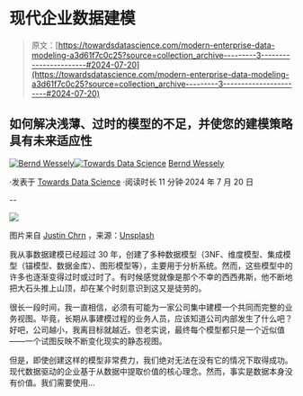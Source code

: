 # 现代企业数据建模

> 原文：[https://towardsdatascience.com/modern-enterprise-data-modeling-a3d61f7c0c25?source=collection_archive---------3-----------------------#2024-07-20](https://towardsdatascience.com/modern-enterprise-data-modeling-a3d61f7c0c25?source=collection_archive---------3-----------------------#2024-07-20)

## 如何解决浅薄、过时的模型的不足，并使您的建模策略具有未来适应性

[](https://medium.com/@bernd.wessely?source=post_page---byline--a3d61f7c0c25--------------------------------)[![Bernd Wessely](../Images/e60e01c19412d8af8f8bddf78e561275.png)](https://medium.com/@bernd.wessely?source=post_page---byline--a3d61f7c0c25--------------------------------)[](https://towardsdatascience.com/?source=post_page---byline--a3d61f7c0c25--------------------------------)[![Towards Data Science](../Images/a6ff2676ffcc0c7aad8aaf1d79379785.png)](https://towardsdatascience.com/?source=post_page---byline--a3d61f7c0c25--------------------------------) [Bernd Wessely](https://medium.com/@bernd.wessely?source=post_page---byline--a3d61f7c0c25--------------------------------)

·发表于 [Towards Data Science](https://towardsdatascience.com/?source=post_page---byline--a3d61f7c0c25--------------------------------) ·阅读时长 11 分钟·2024 年 7 月 20 日

--

![](../Images/0b7c6f6e4b2e99b0b4849cf09d6f3333.png)

图片来自 [Justin Chrn](https://unsplash.com/@justinchrn?utm_source=medium&utm_medium=referral) ，来源：[Unsplash](https://unsplash.com/?utm_source=medium&utm_medium=referral)

我从事数据建模已经超过 30 年，创建了多种数据模型（3NF、维度模型、集成模型（锚模型、数据金库）、图形模型等），主要用于分析系统。然而，这些模型中的许多也逐渐变得过时或过时了。有时候感觉就像是那个不幸的西西弗斯，他不断地把大石头推上山顶，却在某个时刻意识到这又是徒劳的。

很长一段时间，我一直相信，必须有可能为一家公司集中建模一个共同而完整的业务视图。毕竟，长期从事建模过程的业务人员，应该知道公司内部发生了什么吧？好吧，公司越小，我离目标就越近。但老实说，最终每个模型都只是一个近似值——一个试图反映不断变化现实的静态视图。

但是，即使创建这样的模型非常费力，我们绝对无法在没有它的情况下取得成功。现代数据驱动的企业基于从数据中提取价值的核心理念。然而，事实是数据本身没有价值。我们需要使用…
